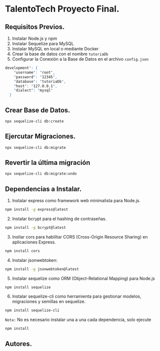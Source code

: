 # TalentoTech Proyecto Final.

## Requisitos Previos.

1. Instalar Node.js y npm
2. Instalar Sequelize para MySQL
3. Instalar MySQL en local o mediante Docker
4. Crear la base de datos con el nombre `tutoriaDb`
5. Configurar la Conexión a la Base de Datos en el archivo `config.json`

```bash
development": {
    "username": "root",
    "password": "12345",
    "database": "tutoriaDb",
    "host": "127.0.0.1",
    "dialect": "mysql"
  }
```

## Crear Base de Datos.

```bash
npx sequelize-cli db:create
```

## Ejercutar Migraciones.

```bash
npx sequelize-cli db:migrate
```

## Revertir la última migración

```bash
npx sequelize-cli db:migrate:undo
```

## Dependencias a Instalar.

1. Instalar express como framework web minimalista para Node.js.

```bash
npm install -g express@latest
```

2. Instalar bcrypt para el hashing de contraseñas.

```bash
npm install -g bcrypt@latest
```

3. Instlar cors para habilitar CORS (Cross-Origin Resource Sharing) en aplicaciones Express.

```bash
npm install cors
```

4. Instalar jsonwebtoken:

```bash
npm install -g jsonwebtoken@latest
```

5. Instalar sequelize como ORM (Object-Relational Mapping) para Node.js

```bash
npm install sequelize
```

6. Instalar sequelize-cli como herramienta para gestionar modelos, migraciones y semillas en sequelize.

```bash
npm install sequelize-cli
```

`Nota:` No es necesario instalar una a una cada dependencia, solo ejecute

```bash
npm install
```

## Autores.
